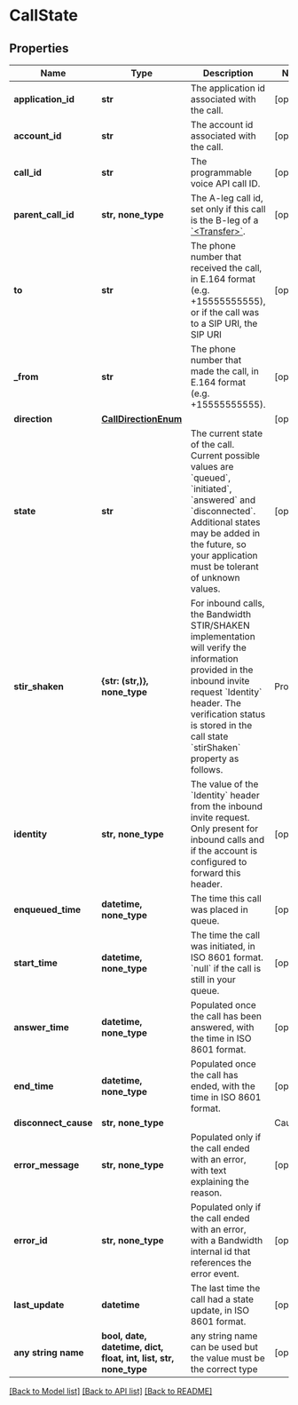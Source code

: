 # CallState


## Properties
Name | Type | Description | Notes
------------ | ------------- | ------------- | -------------
**application_id** | **str** | The application id associated with the call. | [optional] 
**account_id** | **str** | The account id associated with the call. | [optional] 
**call_id** | **str** | The programmable voice API call ID. | [optional] 
**parent_call_id** | **str, none_type** | The A-leg call id, set only if this call is the B-leg of a [&#x60;&lt;Transfer&gt;&#x60;](/docs/voice/bxml/transfer). | [optional] 
**to** | **str** | The phone number that received the call, in E.164 format (e.g. +15555555555), or if the call was to a SIP URI, the SIP URI | [optional] 
**_from** | **str** | The phone number that made the call, in E.164 format (e.g. +15555555555). | [optional] 
**direction** | [**CallDirectionEnum**](CallDirectionEnum.md) |  | [optional] 
**state** | **str** | The current state of the call. Current possible values are &#x60;queued&#x60;, &#x60;initiated&#x60;, &#x60;answered&#x60; and &#x60;disconnected&#x60;. Additional states may be added in the future, so your application must be tolerant of unknown values. | [optional] 
**stir_shaken** | **{str: (str,)}, none_type** | For inbound calls, the Bandwidth STIR/SHAKEN implementation will verify the information provided in the inbound invite request &#x60;Identity&#x60; header. The verification status is stored in the call state &#x60;stirShaken&#x60; property as follows.  | Property          | Description | |:------------------|:------------| | verstat | (optional) The verification status indicating whether the verification was successful or not. Possible values are &#x60;TN-Verification-Passed&#x60; or &#x60;TN-Verification-Failed&#x60;. | | attestationIndicator | (optional) The attestation level verified by Bandwidth. Possible values are &#x60;A&#x60; (full), &#x60;B&#x60; (partial) or &#x60;C&#x60; (gateway). | | originatingId | (optional) A unique origination identifier. |  Note that these are common properties but that the &#x60;stirShaken&#x60; object is free form and can contain other key-value pairs.  More information: [Understanding STIR/SHAKEN](https://www.bandwidth.com/regulations/stir-shaken) | [optional] 
**identity** | **str, none_type** | The value of the &#x60;Identity&#x60; header from the inbound invite request. Only present for inbound calls and if the account is configured to forward this header. | [optional] 
**enqueued_time** | **datetime, none_type** | The time this call was placed in queue. | [optional] 
**start_time** | **datetime, none_type** | The time the call was initiated, in ISO 8601 format. &#x60;null&#x60; if the call is still in your queue. | [optional] 
**answer_time** | **datetime, none_type** | Populated once the call has been answered, with the time in ISO 8601 format. | [optional] 
**end_time** | **datetime, none_type** | Populated once the call has ended, with the time in ISO 8601 format. | [optional] 
**disconnect_cause** | **str, none_type** | | Cause | Description | |:------|:------------| | &#x60;hangup&#x60;| One party hung up the call, a [&#x60;&lt;Hangup&gt;&#x60;](../../bxml/verbs/hangup.md) verb was executed, or there was no more BXML to execute; it indicates that the call ended normally. | | &#x60;busy&#x60; | Callee was busy. | | &#x60;timeout&#x60; | Call wasn&#39;t answered before the &#x60;callTimeout&#x60; was reached. | | &#x60;cancel&#x60; | Call was cancelled by its originator while it was ringing. | | &#x60;rejected&#x60; | Call was rejected by the callee. | | &#x60;callback-error&#x60; | BXML callback couldn&#39;t be delivered to your callback server. | | &#x60;invalid-bxml&#x60; | Invalid BXML was returned in response to a callback. | | &#x60;application-error&#x60; | An unsupported action was tried on the call, e.g. trying to play a .ogg audio. | | &#x60;account-limit&#x60; | Account rate limits were reached. | | &#x60;node-capacity-exceeded&#x60; | System maximum capacity was reached. | | &#x60;error&#x60; | Some error not described in any of the other causes happened on the call. | | &#x60;unknown&#x60; | Unknown error happened on the call. |  Note: This list is not exhaustive and other values can appear in the future. | [optional] 
**error_message** | **str, none_type** | Populated only if the call ended with an error, with text explaining the reason. | [optional] 
**error_id** | **str, none_type** | Populated only if the call ended with an error, with a Bandwidth internal id that references the error event. | [optional] 
**last_update** | **datetime** | The last time the call had a state update, in ISO 8601 format. | [optional] 
**any string name** | **bool, date, datetime, dict, float, int, list, str, none_type** | any string name can be used but the value must be the correct type | [optional]

[[Back to Model list]](../README.md#documentation-for-models) [[Back to API list]](../README.md#documentation-for-api-endpoints) [[Back to README]](../README.md)


